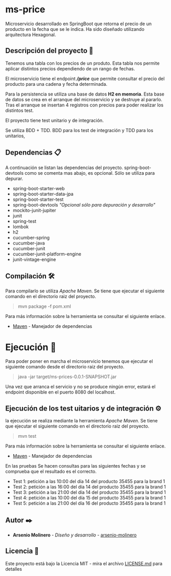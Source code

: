# ms-price

Microservicio desarrollado en SpringBoot que retorna el precio de un producto en la fecha que se le indica.
Ha sido diseñado utilizando arquitectura Hexagonal.

## Descripción del proyecto 📃

Tenemos una tabla con los precios de un produto. Esta tabla nos permite aplicar distintos precios 
dependiendo de un rango de fechas.

El microservicio tiene el endpoint _**/price**_ que permite consultar el precio del producto para una cadena y fecha determinada.

Para la persistencia se utiliza una base de datos **H2 en memoria**. Esta base de datos se crea en el arranque del microservicio y se destruye al pararlo.
Tras el arranque se insertan 4 registros con precios para poder realizar los distintos test.

El proyecto tiene test unitario y de integración.

Se utiliza BDD + TDD. BDD para los test de integración y TDD para los unitarios,

## Dependencias 📋

A continuación se listan las dependencias del proyecto. spring-boot-devtools como se comenta mas abajo, es opcional. Sólo se utiliza para depurar.

* spring-boot-starter-web
* spring-boot-starter-data-jpa
* spring-boot-starter-test
* spring-boot-devtools _"Opcional sólo para depuración y desarrollo"_
* mockito-junit-jupiter
* junit
* spring-test
* lombok
* h2
* cucumber-spring
* cucumber-java
* cucumber-junit
* cucumber-junit-platform-engine
* junit-vintage-engine

## Compilación 🛠️

Para compilarlo se utiliza _Apache Maven_. Se tiene que ejecutar el siguiente comando en el directorio raiz del proyecto.

> mvn package -f pom.xml

Para más información sobre la herramienta se consultar el siguiente enlace.

* [Maven](https://maven.apache.org/) - Manejador de dependencias

# Ejecución 🚀

Para poder poner en marcha el microservicio tenemos que ejecutar el siguiente comando desde el directorio raiz del proyecto.

> java -jar target/ms-prices-0.0.1-SNAPSHOT.jar

Una vez que arranca el servicio y no se produce ningún error, estará el endpoint disponible en el puerto 8080 del localhost.

## Ejecución de los test uitarios y de integración ⚙️

la ejecución se realiza mediante la herramienta _Apache Maven_. Se tiene que ejecutar el siguiente comando en el directorio raiz del proyecto.

> mvn test

Para más información sobre la herramienta se consultar el siguiente enlace.

* [Maven](https://maven.apache.org/) - Manejador de dependencias

En las pruebas Se hacen consultas para las siguientes fechas y se comprueba que el resultado es el correcto.

* Test 1: petición a las 10:00 del día 14 del producto 35455 para la brand 1
* Test 2: petición a las 16:00 del día 14 del producto 35455 para la brand 1
* Test 3: petición a las 21:00 del día 14 del producto 35455 para la brand 1
* Test 4: petición a las 10:00 del día 15 del producto 35455 para la brand 1
* Test 5: petición a las 21:00 del día 16 del producto 35455 para la brand 1


## Autor ✒️

* **Arsenio Molinero** - *Diseño y desarrollo* - [arsenio-molinero](https://github.com/arsenio-molinero)

## Licencia 📄

Este proyecto está bajo la Licencia MIT - mira el archivo [LICENSE.md](LICENSE.md) para detalles